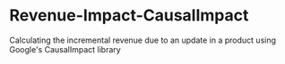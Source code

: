 # Revenue-Impact-CausalImpact
Calculating the incremental revenue due to an update in a product using Google's CausalImpact library
